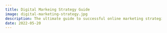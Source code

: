 ```yaml
---
title: Digital Markeing Strategy Guide
image: digital-marketing-strategy.jpg
description: The ultimate guide to successful online marketing strategies is a blend of strategy, content, engagement, and analysis.
date: 2022-05-20
---
```

